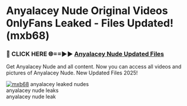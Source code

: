 # Anyalacey Nude Original Videos 0nlyFans Leaked - Files Updated! (mxb68)

<h3>🔴 CLICK HERE 🌐==►► <a href="https://tinyurl.com/yrmya6cz" rel="nofollow">Anyalacey Nude Updated Files</a></h3>

Get Anyalacey Nude and all content. Now you can access all videos and pictures of Anyalacey Nude. New Updated Files 2025!

[![mxb68](https://i.imgur.com/FMdXYCs.gif)](https://tinyurl.com/yrmya6cz)
anyalacey leaked nudes<br>
anyalacey nude leaks<br>
anyalacey nude leak